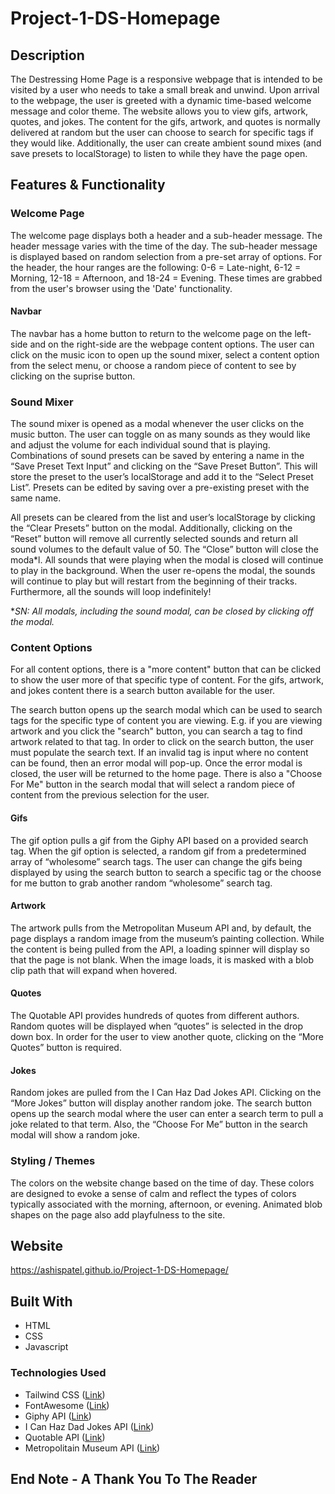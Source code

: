 # Project-1-DS-Homepage

## Description

The Destressing Home Page is a responsive webpage that is intended to be visited by a user who needs to take a small break and unwind. Upon arrival to the webpage, the user is greeted with a dynamic time-based welcome message and color theme. The website allows you to view gifs, artwork, quotes, and jokes. The content for the gifs, artwork, and quotes is normally delivered at random but the user can choose to search for specific tags if they would like. Additionally, the user can create ambient sound mixes (and save presets to localStorage) to listen to while they have the page open. 

## Features & Functionality

### Welcome Page

The welcome page displays both a header and a sub-header message. The header message varies with the time of the day. The sub-header message is displayed based on random selection from a pre-set array of options. For the header, the hour ranges are the following: 0-6 = Late-night, 6-12 = Morning, 12-18 = Afternoon, and 18-24 = Evening. These times are grabbed from the user's browser using the 'Date' functionality. 

#### Navbar

The navbar has a home button to return to the welcome page on the left-side and on the right-side are the webpage content options. The user can click on the music icon to open up the sound mixer, select a content option from the select menu, or choose a random piece of content to see by clicking on the suprise button. 

### Sound Mixer

The sound mixer is opened as a modal whenever the user clicks on the music button. The user can toggle on as many sounds as they would like and adjust the volume for each individual sound that is playing. Combinations of sound presets can be saved by entering a name in the “Save Preset Text Input” and clicking on the “Save Preset Button”. This will store the preset to the user’s localStorage and add it to the “Select Preset List”. Presets can be edited by saving over a pre-existing preset with the same name. 

All presets can be cleared from the list and user’s localStorage by clicking the “Clear Presets” button on the modal. Additionally, clicking on the “Reset” button will remove all currently selected sounds and return all sound volumes to the default value of 50. The “Close” button will close the moda*l. All sounds that were playing when the modal is closed will continue to play in the background. When the user re-opens the modal, the sounds will continue to play but will restart from the beginning of their tracks. Furthermore, all the sounds will loop indefinitely!  

**SN: All modals, including the sound modal, can be closed by clicking off the modal.* 


### Content Options

For all content options, there is a "more content" button that can be clicked to show the user more of that specific type of content. For the gifs, artwork, and jokes content there is a search button available for the user.

The search button opens up the search modal which can be used to search tags for the specific type of content you are viewing. E.g. if you are viewing artwork and you click the "search" button, you can search a tag to find artwork related to that tag. In order to click on the search button, the user must populate the search text. If an invalid tag is input where no content can be found, then an error modal will pop-up. Once the error modal is closed, the user will be returned to the home page. There is also a "Choose For Me" button in the search modal that will select a random piece of content from the previous selection for the user.


#### **Gifs**

The gif option pulls a gif from the Giphy API based on a provided search tag. When the gif option is selected, a random gif from a predetermined array of “wholesome” search tags. The user can change the gifs being displayed by using the search button to search a specific tag or the choose for me button to grab another random “wholesome” search tag. 

#### **Artwork**

The artwork pulls from the Metropolitan Museum API and, by default, the page displays a random image from the museum’s painting collection. While the content is being pulled from the API, a loading spinner will display so that the page is not blank. When the image loads, it is masked with a blob clip path that will expand when hovered. 


#### **Quotes**

The Quotable API provides hundreds of quotes from different authors. Random quotes will be displayed when “quotes” is selected in the drop down box. In order for the user to view another quote, clicking on the “More Quotes” button is required.

#### **Jokes**

Random jokes are pulled from the I Can Haz Dad Jokes API. Clicking on the “More Jokes” button will display another random joke. The search button opens up the search modal where the user can enter a search term to pull a joke related to that term. Also, the “Choose For Me” button in the search modal will show a random joke.

### Styling / Themes 

The colors on the website change based on the time of day. These colors are designed to evoke a sense of calm and reflect the types of colors typically associated with the morning, afternoon, or evening. Animated blob shapes on the page also add playfulness to the site.

## Website

https://ashispatel.github.io/Project-1-DS-Homepage/

## Built With

* HTML
* CSS
* Javascript

### Technologies Used

* Tailwind CSS ([Link](https://tailwindcss.com/docs))
* FontAwesome ([Link](https://fontawesome.com/))
* Giphy API ([Link](https://developers.giphy.com/))
* I Can Haz Dad Jokes API ([Link](https://icanhazdadjoke.com/api))
* Quotable API ([Link](https://github.com/lukePeavey/quotable))
* Metropolitain Museum API ([Link](https://metmuseum.github.io/))

## End Note - A Thank You To The Reader


